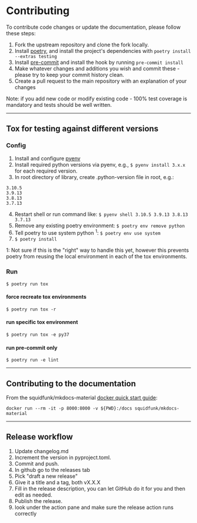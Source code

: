 # Contributing

To contribute code changes or update the documentation, please follow these steps:

1. Fork the upstream repository and clone the fork locally.
2. Install [poetry](https://python-poetry.org/), and install the project's dependencies with `poetry install --extras testing`
3. Install [pre-commit](https://pre-commit.com/) and install the hook by running `pre-commit install`
4. Make whatever changes and additions you wish and commit these - please try to keep your commit history clean.
5. Create a pull request to the main repository with an explanation of your changes

Note: if you add new code or modify existing code - 100% test coverage is mandatory and tests should be well written.

---

## Tox for testing against different versions

### Config

1. Install and configure [pyenv](https://github.com/pyenv/pyenv)
2. Install required python versions via pyenv, e.g., `$ pyenv install 3.x.x` for each required version.
3. In root directory of library, create .python-version file in root, e.g.:

```text
3.10.5
3.9.13
3.8.13
3.7.13
```

4. Restart shell or run command like: `$ pyenv shell 3.10.5 3.9.13 3.8.13 3.7.13`
5. Remove any existing poetry environment: `$ poetry env remove python`
6. Tell poetry to use system python <sup>1</sup>: `$ poetry env use system`
7. `$ poetry install`

1: Not sure if this is the "right" way to handle this yet, however this prevents poetry from reusing
the local environment in each of the tox environments.

### Run

`$ poetry run tox`

#### force recreate tox environments

`$ poetry run tox -r`

#### run specific tox environment

`$ poetry run tox -e py37`

#### run pre-commit only

`$ poetry run -e lint`

---

## Contributing to the documentation

From the squidfunk/mkdocs-material [docker quick start guide](https://hub.docker.com/r/squidfunk/mkdocs-material):

`docker run --rm -it -p 8000:8000 -v ${PWD}:/docs squidfunk/mkdocs-material`

---

## Release workflow

1. Update changelog.md
2. Increment the version in pyproject.toml.
3. Commit and push.
4. In github go to the releases tab
5. Pick "draft a new release"
6. Give it a title and a tag, both vX.X.X
7. Fill in the release description, you can let GitHub do it for you and then edit as needed.
8. Publish the release.
9. look under the action pane and make sure the release action runs correctly
